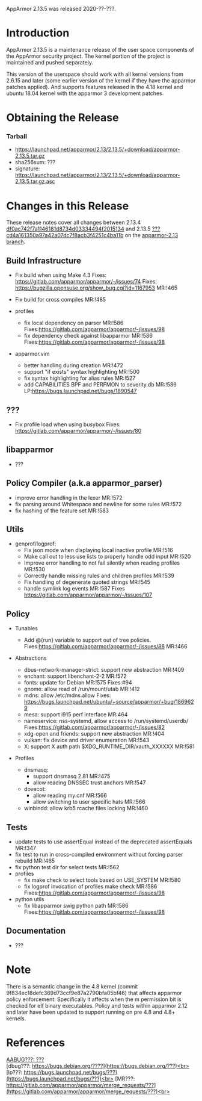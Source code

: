 AppArmor 2.13.5 was released 2020-??-???.

# Introduction

AppArmor 2.13.5 is a maintenance release of the user space components
of the AppArmor security project. The kernel portion of the project
is maintained and pushed separately.

This version of the userspace should work with all kernel versions from
2.6.15 and later (some earlier version of the kernel if they have the
apparmor patches applied). And supports features released in the 4.18
kernel and ubuntu 18.04 kernel with the apparmor 3 development patches.


# Obtaining the Release

### Tarball
-   <https://launchpad.net/apparmor/2.13/2.13.5/+download/apparmor-2.13.5.tar.gz>
-   sha256sum: ???
-   signature: <https://launchpad.net/apparmor/2.13/2.13.5/+download/apparmor-2.13.5.tar.gz.asc>

# Changes in this Release

These release notes cover all changes between 2.13.4 [df0ac742f7a1146181d8734d03334494f2015134](https://gitlab.com/apparmor/apparmor/-/commitdf0ac742f7a1146181d8734d03334494f2015134) and 2.13.5 [???cd4a161350a97a42a07dc7f8acb3f4251c4ba11b](https://gitlab.com/apparmor/apparmor/-/commitdf????) on the [apparmor-2.13 branch](https://gitlab.com/apparmor/apparmor/tree/apparmor-2.13).


## Build Infrastructure

- Fix build when using Make 4.3  Fixes: https://gitlab.com/apparmor/apparmor/-/issues/74
Fixes: https://bugzilla.opensuse.org/show_bug.cgi?id=1167953 MR:!465
- Fix build for cross compiles MR:!485

- profiles
  - fix local dependency on parser MR:!586 Fixes:https://gitlab.com/apparmor/apparmor/-/issues/98
  - fix dependency check against libapparmor MR:!586 Fixes:https://gitlab.com/apparmor/apparmor/-/issues/98

- apparmor.vim
  - better handling during creation MR:!472
  - support "if exists" syntax highlighting MR:!500
  - fix syntax highlighting for alias rules MR:!527
  - add CAPABILITIES BPF and PERFMON to severity.db MR:!589 LP:https://bugs.launchpad.net/bugs/1890547

## ???
- Fix profile load when using busybox Fixes: https://gitlab.com/apparmor/apparmor/-/issues/80

## libapparmor

- ???


## Policy Compiler (a.k.a apparmor\_parser)

- improve error handling in the lexer MR:!572
- fix parsing around Whitespace and newline for some rules MR:!572
- fix hashing of the feature set MR:!583

## Utils
- genprof/logprof:
  - Fix json mode when displaying local inactive profile MR:!516
  - Make call out to less use lists to properly handle odd input MR:!520
  - Improve error handling to not fail silently when reading profiles MR:!530
  - Correctly handle missing rules and children profiles MR:!539
  - Fix handling of degenerate quoted strings MR:!545
  - handle symlink log events MR:!587 Fixes https://gitlab.com/apparmor/apparmor/-/issues/107

## Policy
- Tunables
  - Add @{run} variable to support out of tree policies. Fixes:https://gitlab.com/apparmor/apparmor/-/issues/88 MR:!466

- Abstractions
  - dbus-network-manager-strict: support new abstraction MR:!409
  - enchant: support libenchant-2-2 MR:!572
  - fonts: update for Debian MR:!575 Fixes:#94
  - gnome: allow read of /run/mount/utab MR:!412
  - mdns: allow /etc/mdns.allow Fixes: https://bugs.launchpad.net/ubuntu/+source/apparmor/+bug/1869629
  - mesa: support i915 perf interface MR:464
  - nameservice: nss-systemd, allow access to /run/systemd/userdb/ Fixes:https://gitlab.com/apparmor/apparmor/-/issues/82
  - xdg-open and friends: support new abstraction MR:!404
  - vulkan: fix device and driver enumeration MR:!543
  - X: support X auth path $XDG_RUNTIME_DIR/xauth_XXXXXX MR:!581



- Profiles
  - dnsmasq:
    - support dnsmasq 2.81 MR:!475
    - allow reading DNSSEC trust anchors MR:!547
  - dovecot:
    - allow reading my.cnf MR:!566
    - allow switching to user specific hats MR:!566
  - winbindd: allow krb5 rcache files locking  MR:!460

## Tests

- update tests to use assertEqual instead of the deprecated assertEquals MR:!347
- fix test to run in cross-compiled environment without forcing parser rebuild MR:!465
- fix python test dir for select tests MR:!562
- profiles
  - fix make check to select tools based on USE_SYSTEM MR:!580
  - fix logprof invocation of profiles make check MR:!586 Fixes:https://gitlab.com/apparmor/apparmor/-/issues/98
- python utils
  - fix libapparmor swig python path MR:!586 Fixes:https://gitlab.com/apparmor/apparmor/-/issues/98


## Documentation

- ???

# Note

There is a semantic change in the 4.8 kernel (commit
9f834ec18defc369d73ccf9e87a2790bfa05bf46) that affects apparmor policy
enforcement. Specifically it affects when the m permission bit is
checked for elf binary executables. Policy and tests within apparmor
2.12 and later have been updated to support running on pre 4.8 and 4.8+ kernels.


# References

[AABUG???: ???](???)<br>
[dbug???: https://bugs.debian.org/????](https://bugs.debian.org/???)<br>
[lp???: https://bugs.launchpad.net/bugs/???](https://bugs.launchpad.net/bugs/???)<br>
[MR???: https://gitlab.com/apparmor/apparmor/merge_requests/???](https://gitlab.com/apparmor/apparmor/merge_requests/???)<br>
